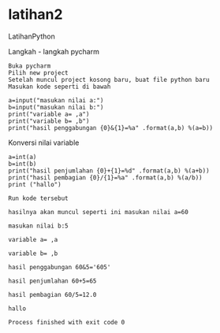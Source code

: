# latihan2
LatihanPython

Langkah - langkah pycharm

    Buka pycharm
    Pilih new project
    Setelah muncul project kosong baru, buat file python baru
    Masukan kode seperti di bawah

    a=input("masukan nilai a:")
    b=input("masukan nilai b:")
    print("variable a= ,a")
    print("variable b= ,b")
    print("hasil penggabungan {0}&{1}=%a" .format(a,b) %(a=b))

Konversi nilai variable

    a=int(a)
    b=int(b)
    print("hasil penjumlahan {0}+{1}=%d" .format(a,b) %(a+b))
    print("hasil pembagian {0}/{1}=%a" .format(a,b) %(a/b))
    print ("hallo")

    Run kode tersebut

    hasilnya akan muncul seperti ini masukan nilai a=60

    masukan nilai b:5

    variable a= ,a

    variable b= ,b

    hasil penggabungan 60&5='605'

    hasil penjumlahan 60+5=65

    hasil pembagian 60/5=12.0

    hallo

    Process finished with exit code 0
